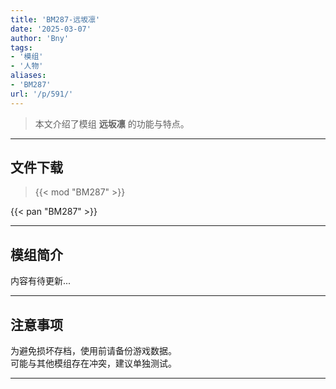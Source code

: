```yaml
---
title: 'BM287-远坂凛'
date: '2025-03-07'
author: 'Bny'
tags:
- '模组'
- '人物'
aliases:
- 'BM287'
url: '/p/591/'
---
```


> 本文介绍了模组 **远坂凛** 的功能与特点。

---

## 文件下载  

> {{< mod "BM287" >}}  

{{< pan "BM287" >}}  

---

## 模组简介

>  
内容有待更新...  

---

## 注意事项

>  
为避免损坏存档，使用前请备份游戏数据。  
可能与其他模组存在冲突，建议单独测试。  

---

